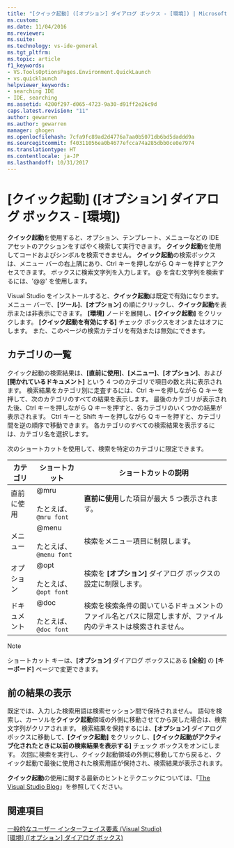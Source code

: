 ```yaml
---
title: "[クイック起動] ([オプション] ダイアログ ボックス - [環境]) | Microsoft Docs"
ms.custom: 
ms.date: 11/04/2016
ms.reviewer: 
ms.suite: 
ms.technology: vs-ide-general
ms.tgt_pltfrm: 
ms.topic: article
f1_keywords:
- VS.ToolsOptionsPages.Environment.QuickLaunch
- vs.quicklaunch
helpviewer_keywords:
- searching IDE
- IDE, searching
ms.assetid: 4200f297-d065-4723-9a30-d91ff2e26c9d
caps.latest.revision: "11"
author: gewarren
ms.author: gewarren
manager: ghogen
ms.openlocfilehash: 7cfa9fc89ad2d4776a7aa0b5071db6bd5daddd9a
ms.sourcegitcommit: f40311056ea0b4677efcca74a285dbb0ce0e7974
ms.translationtype: HT
ms.contentlocale: ja-JP
ms.lasthandoff: 10/31/2017
---
```

# <a name="quick-launch-environment-options-dialog-box"></a>[クイック起動] \([オプション] ダイアログ ボックス - [環境])
**クイック起動**を使用すると、オプション、テンプレート、メニューなどの IDE アセットのアクションをすばやく検索して実行できます。 **クイック起動**を使用してコードおよびシンボルを検索できません。 **クイック起動**の検索ボックスは、メニュー バーの右上隅にあり、Ctrl キーを押しながら Q キーを押すとアクセスできます。 ボックスに検索文字列を入力します。 @ を含む文字列を検索するには、'@@' を使用します。  
  
 Visual Studio をインストールすると、**クイック起動**は既定で有効になります。 メニュー バーで、**[ツール]**、**[オプション]** の順にクリックし、**クイック起動**を表示または非表示にできます。 **[環境]** ノードを展開し、**[クイック起動]** をクリックします。 **[クイック起動を有効にする]** チェック ボックスをオンまたはオフにします。 また、このページの検索カテゴリを有効または無効にできます。  
  
## <a name="category-list"></a>カテゴリの一覧  
 クイック起動の検索結果は、**[直前に使用]**、**[メニュー]**、**[オプション]**、および **[開かれているドキュメント]** という 4 つのカテゴリで項目の数と共に表示されます。 検索結果をカテゴリ別に走査するには、Ctrl キーを押しながら Q キーを押して、次のカテゴリのすべての結果を表示します。 最後のカテゴリが表示された後、Ctrl キーを押しながら Q キーを押すと、各カテゴリのいくつかの結果が表示されます。 Ctrl キーと Shift キーを押しながら Q キーを押すと、カテゴリ間を逆の順序で移動できます。 各カテゴリのすべての検索結果を表示するには、カテゴリ名を選択します。  
  
 次のショートカットを使用して、検索を特定のカテゴリに限定できます。  
  
|カテゴリ|ショートカット|ショートカットの説明|  
|--------------|--------------|--------------------------|  
|直前に使用|@mru<br /><br /> たとえば、`@mru font`|**直前に使用**した項目が最大 5 つ表示されます。|  
|メニュー|@menu<br /><br /> たとえば、`@menu font`|検索をメニュー項目に制限します。|  
|オプション|@opt<br /><br /> たとえば、`@opt font`|検索を **[オプション]** ダイアログ ボックスの設定に制限します。|  
|ドキュメント|@doc<br /><br /> たとえば、`@doc font`|検索を検索条件の開いているドキュメントのファイル名とパスに限定しますが、ファイル内のテキストは検索されません。|  
  
> [!NOTE]
>  ショートカット キーは、**[オプション]** ダイアログ ボックスにある **[全般]** の **[キーボード]** ページで変更できます。  
  
## <a name="show-previous-results"></a>前の結果の表示  
 既定では、入力した検索用語は検索セッション間で保持されません。 語句を検索し、カーソルを**クイック起動**領域の外側に移動させてから戻した場合は、検索文字列がクリアされます。 検索結果を保持するには、**[オプション]** ダイアログ ボックスに移動して、**[クイック起動]** をクリックし、**[クイック起動がアクティブ化されたときに以前の検索結果を表示する]** チェック ボックスをオンにします。 次回に検索を実行し、クイック起動領域の外側に移動してから戻ると、クイック起動で最後に使用された検索用語が保持され、検索結果が表示されます。  
  
 **クイック起動**の使用に関する最新のヒントとテクニックについては、「[The Visual Studio Blog](http://go.microsoft.com/fwlink/?LinkId=236054)」を参照してください。  
  
## <a name="see-also"></a>関連項目  
 [一般的なユーザー インターフェイス要素 (Visual Studio)](../../ide/reference/general-user-interface-elements-visual-studio.md)   
 [[環境] ([オプション] ダイアログ ボックス)](../../ide/reference/environment-options-dialog-box.md)